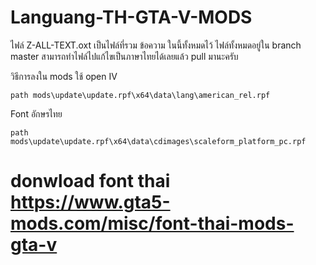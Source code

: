 # Languang-TH-GTA-V-MODS
ไฟล์ Z-ALL-TEXT.oxt เป็นไฟล์ที่รวม ข้อความ ในนี้ทั้งหมดไว้
ไฟล์ทั้งหมดอยู่ใน branch master
สามารถทำไฟล์ไปแก้ไขเป็นภาษาไทยได้เลยแล้ว pull มานะครับ

วิธีการลงใน mods ใช้ open IV
~~~~~
path mods\update\update.rpf\x64\data\lang\american_rel.rpf
~~~~~


Font อักษรไทย
~~~~~
path mods\update\update.rpf\x64\data\cdimages\scaleform_platform_pc.rpf
~~~~~
# donwload font thai  https://www.gta5-mods.com/misc/font-thai-mods-gta-v
